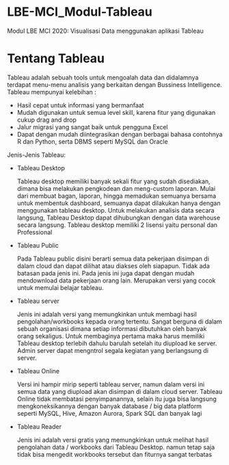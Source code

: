 # LBE-MCI_Modul-Tableau
Modul LBE MCI 2020: Visualisasi Data menggunakan aplikasi Tableau

# Tentang Tableau
Tableau adalah sebuah tools untuk mengoalah data dan didalamnya terdapat menu-menu analisis yang berkaitan dengan Bussiness Intelligence.
Tableau mempunyai kelebihan :
- Hasil cepat untuk informasi yang bermanfaat
- Mudah digunakan untuk semua level skill, karena fitur yang digunakan cukup drag and drop
- Jalur migrasi yang sangat baik untuk pengguna Excel
- Dapat dengan mudah diintegrasikan dengan berbagai bahasa contohnya R dan Python, serta DBMS seperti MySQL dan Oracle

Jenis-Jenis Tableau:
- Tableau Desktop

    Tableau desktop memiliki banyak sekali fitur yang sudah disediakan, dimana bisa melakukan pengkodean dan meng-custom laporan. Mulai dari membuat bagan, laporan, hingga memadukan semuanya bersama untuk membentuk dashboard, semuanya dapat dilakukan hanya dengan menggunakan tableau desktop. Untuk melakukan analisis data secara langsung, Tableau Desktop dapat dihubungkan dengan data warehouse secara langsung.
    Tableau desktop memiliki 2 lisensi yaitu personal dan Professional

- Tableau Public
    
    Pada Tableau public disini berarti semua data pekerjaan disimpan di dalam cloud dan dapat dilihat atau diakses oleh siapapun. Tidak ada batasan pada jenis ini. Pada jenis ini juga dapat dengan mudah mendownload data pekerjaan orang lain. Merupakan versi yang cocok untuk memulai belajar tableau.

- Tableau server
    
    Jenis ini adalah versi yang memungkinkan untuk membagi hasil pengolahan/workbooks kepada orang tertentu. Sangat berguna di dalam sebuah organisasi dimana setiap informasi dibutuhkan oleh banyak orang sekaligus. Untuk membaginya pertama maka harus memiliki Tableau desktop terlebih dahulu barulah setelah itu diupload ke server. Admin server dapat mengntrol segala kegiatan yang berlangsung di server.

- Tableau Online
    
    Versi ini hampir mirip seperti tableau server, namun dalam versi ini semua data yang diupload akan disimpan di dalam cloud server. Tableau Online tidak membatasi penyimpanannya, selain itu juga bisa langsung mengkoneksikannya dengan banyak database / big data platform seperti MySQL, Hive, Amazon Aurora, Spark SQL dan banyak lagi

- Tableau Reader

    Jenis ini adalah versi gratis yang memungkinkan untuk melihat hasil pengolahan data / workbooks dari Tableau Desktop. namun tetap saja tidak bisa mengedit workbooks tersebut dan fiturnya sangat terbatas
